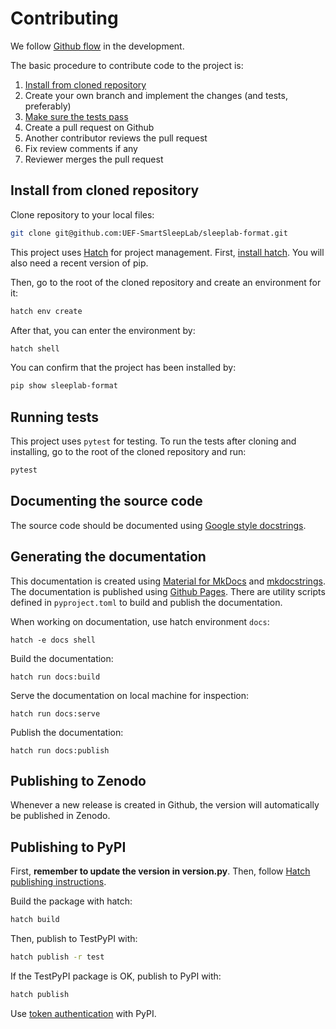 # Contributing

We follow [Github flow](https://docs.github.com/en/get-started/quickstart/github-flow) in the development. 

The basic procedure to contribute code to the project is:

1. [Install from cloned repository](#install-from-cloned-repository)
2. Create your own branch and implement the changes (and tests, preferably)
3. [Make sure the tests pass](#running-tests)
4. Create a pull request on Github
5. Another contributor reviews the pull request
6. Fix review comments if any
7. Reviewer merges the pull request

## Install from cloned repository

Clone repository to your local files:
```bash
git clone git@github.com:UEF-SmartSleepLab/sleeplab-format.git
```

This project uses [Hatch](https://hatch.pypa.io/latest/) for project management. First, [install hatch](https://hatch.pypa.io/latest/install/). You will also need a recent version of pip.

Then, go to the root of the cloned repository and create an environment for it:
```bash
hatch env create
```

After that, you can enter the environment by:
```bash
hatch shell
```

You can confirm that the project has been installed by:
```bash
pip show sleeplab-format
```

## Running tests

This project uses `pytest` for testing. To run the tests after cloning and installing, go to the root of the cloned repository and run:
```bash
pytest
```

## Documenting the source code

The source code should be documented using [Google style docstrings](https://google.github.io/styleguide/pyguide.html#38-comments-and-docstrings).

## Generating the documentation

This documentation is created using [Material for MkDocs](https://squidfunk.github.io/mkdocs-material/) and [mkdocstrings](https://mkdocstrings.github.io/). The documentation is published using [Github Pages](https://pages.github.com/). There are utility scripts defined in `pyproject.toml` to build and publish the documentation.

When working on documentation, use hatch environment `docs`:
```console
hatch -e docs shell
```

Build the documentation:
```console
hatch run docs:build
```

Serve the documentation on local machine for inspection:
```console
hatch run docs:serve
```

Publish the documentation:
```console
hatch run docs:publish
```

## Publishing to Zenodo

Whenever a new release is created in Github, the version will automatically be published in Zenodo.

## Publishing to PyPI

First, **remember to update the version in version.py**. Then, follow [Hatch publishing instructions](https://hatch.pypa.io/1.9/publish/). 

Build the package with hatch:
```bash
hatch build
```

Then, publish to TestPyPI with:
```bash
hatch publish -r test
```

If the TestPyPI package is OK, publish to PyPI with:
```bash
hatch publish
```

Use [token authentication](https://pypi.org/help/#apitoken) with PyPI.
